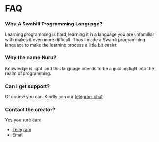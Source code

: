 # FAQ
### Why A Swahili Programming Language?

Learning programming is hard, learning it in a language you are unfamiliar with makes it even more difficult. Thus I made a Swahili programming language to make the learning process a little bit easier.

### Why the name Nuru?

Knowledge is light, and this language intends to be a guiding light into the realm of programming.

### Can I get support?

Of course you can. Kindly join our [telegram chat](https://t.me/NuruProgrammingChat)

### Contact the creator?

Yes you sure can:

- [Telegram](https://t.me/JustMojo)
- [Email](mailto:info@fuadhabib.xyz)
